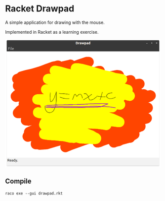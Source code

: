 # Racket Drawpad

A simple application for drawing with the mouse.

Implemented in Racket as a learning exercise.

![screenshot](https://github.com/williamholland/racket-drawpad/blob/master/screenshot.png)

## Compile

    raco exe --gui drawpad.rkt
